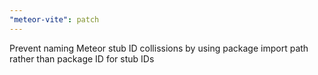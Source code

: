 ```yaml
---
"meteor-vite": patch
---
```


Prevent naming Meteor stub ID collissions by using package import path rather than package ID for stub IDs
